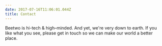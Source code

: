 ```yaml
---
date: 2017-07-16T11:06:01.044Z
title: Contact
---
```

Beetwo is hi-tech & high–minded. And yet, we're very down to earth.
If you like what you see, please get in touch so we can make our world a better place.
